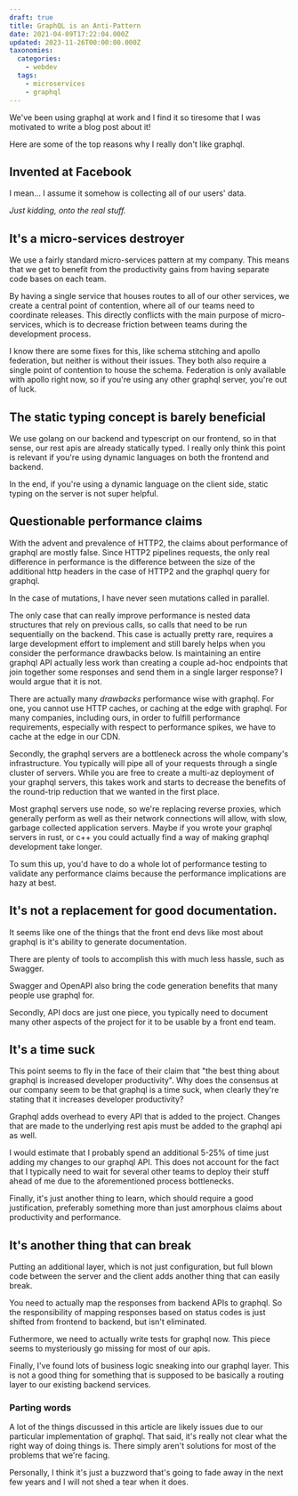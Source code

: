 ```yaml
---
draft: true
title: GraphQL is an Anti-Pattern
date: 2021-04-09T17:22:04.000Z
updated: 2023-11-26T00:00:00.000Z
taxonomies:
  categories:
    - webdev
  tags:
    - microservices
    - graphql
---
```


We've been using graphql at work and I find it so tiresome that I was motivated to write a blog post about it!

Here are some of the top reasons why I really don't like graphql.

## Invented at Facebook

I mean... I assume it somehow is collecting all of our users' data.

*Just kidding, onto the real stuff.*

## It's a micro-services destroyer

We use a fairly standard micro-services pattern at my company. This means that we get to benefit from the productivity gains from having separate code bases on each team.

By having a single service that houses routes to all of our other services, we create a central point of contention, where all of our teams need to coordinate releases. This directly conflicts with the main purpose of micro-services, which is to decrease friction between teams during the development process.

I know there are some fixes for this, like schema stitching and apollo federation, but neither is without their issues. They both also require a single point of contention to house the schema. Federation is only available with apollo right now, so if you're using any other graphql server, you're out of luck.

## The static typing concept is barely beneficial

We use golang on our backend and typescript on our frontend, so in that sense, our rest apis are already statically typed. I really only think this point is relevant if you're using dynamic languages on both the frontend and backend.

In the end, if you're using a dynamic language on the client side, static typing on the server is not super helpful.

## Questionable performance claims

With the advent and prevalence of HTTP2, the claims about performance of graphql are mostly false. Since HTTP2 pipelines requests, the only real difference in performance is the difference between the size of the additional http headers in the case of HTTP2 and the graphql query for graphql.

In the case of mutations, I have never seen mutations called in parallel.

The only case that can really improve performance is nested data structures that rely on previous calls, so calls that need to be run sequentially on the backend. This case is actually pretty rare, requires a large development effort to implement and still barely helps when you consider the performance drawbacks below. Is maintaining an entire graphql API actually less work than creating a couple ad-hoc endpoints that join together some responses and send them in a single larger response? I would argue that it is not.

There are actually many *drawbacks* performance wise with graphql. For one, you cannot use HTTP caches, or caching at the edge with graphql. For many companies, including ours, in order to fulfill performance requirements, especially with respect to performance spikes, we have to cache at the edge in our CDN.

Secondly, the graphql servers are a bottleneck across the whole company's infrastructure. You typically will pipe all of your requests through a single cluster of servers. While you are free to create a multi-az deployment of your graphql servers, this takes work and starts to decrease the benefits of the round-trip reduction that we wanted in the first place.

Most graphql servers use node, so we're replacing reverse proxies, which generally perform as well as their network connections will allow, with slow, garbage collected application servers. Maybe if you wrote your graphql servers in rust, or c++ you could actually find a way of making graphql development take longer.

To sum this up, you'd have to do a whole lot of performance testing to validate any performance claims because the performance implications are hazy at best.

## It's not a replacement for good documentation.

It seems like one of the things that the front end devs like most about graphql is it's ability to generate documentation.

There are plenty of tools to accomplish this with much less hassle, such as Swagger.

Swagger and OpenAPI also bring the code generation benefits that many people use graphql for.

Secondly, API docs are just one piece, you typically need to document many other aspects of the project for it to be usable by a front end team.

## It's a time suck

This point seems to fly in the face of their claim that "the best thing about graphql is increased developer productivity". Why does the consensus at our company seem to be that graphql is a time suck, when clearly they're stating that it increases developer productivity?

Graphql adds overhead to every API that is added to the project. Changes that are made to the underlying rest apis must be added to the graphql api as well.

I would estimate that I probably spend an additional 5-25% of time just adding my changes to our graphql API. This does not account for the fact that I typically need to wait for several other teams to deploy their stuff ahead of me due to the aforementioned process bottlenecks.

Finally, it's just another thing to learn, which should require a good justification, preferably something more than just amorphous claims about productivity and performance.

## It's another thing that can break

Putting an additional layer, which is not just configuration, but full blown code between the server and the client adds another thing that can easily break.

You need to actually map the responses from backend APIs to graphql. So the responsibility of mapping responses based on status codes is just shifted from frontend to backend, but isn't eliminated.

Futhermore, we need to actually write tests for graphql now. This piece seems to mysteriously go missing for most of our apis.

Finally, I've found lots of business logic sneaking into our graphql layer. This is not a good thing for something that is supposed to be basically a routing layer to our existing backend services.

### Parting words

A lot of the things discussed in this article are likely issues due to our particular implementation of graphql. That said, it's really not clear what the right way of doing things is. There simply aren't solutions for most of the problems that we're facing.

Personally, I think it's just a buzzword that's going to fade away in the next few years and I will not shed a tear when it does.
